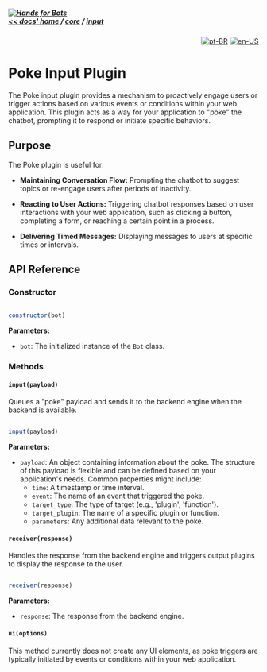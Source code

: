 ##### [![Hands for Bots](https://img.shields.io/badge/[•__•]-Hands_for_Bots-purple?style=social) <br>&lt;&lt; docs' home](../../../../README.md) / [core](../../core.md) / [input](../input.md)

<div align="right">

[![pt-BR](https://img.shields.io/badge/pt-BR-white)](../../../pt-br/core/input/poke.md)
[![en-US](https://img.shields.io/badge/en-US-white)](./poke.md)

</div>


# Poke Input Plugin


The Poke input plugin provides a mechanism to proactively engage users or trigger actions based on various events or conditions within your web application. This plugin acts as a way for your application to "poke" the chatbot, prompting it to respond or initiate specific behaviors. 


## Purpose


The Poke plugin is useful for:


- **Maintaining Conversation Flow:** Prompting the chatbot to suggest topics or re-engage users after periods of inactivity.

- **Reacting to User Actions:** Triggering chatbot responses based on user interactions with your web application, such as clicking a button, completing a form, or reaching a certain point in a process.

- **Delivering Timed Messages:** Displaying messages to users at specific times or intervals.


## API Reference


### Constructor


```javascript

constructor(bot)

```


**Parameters:**


- `bot`: The initialized instance of the `Bot` class.


### Methods


#### `input(payload)`


Queues a "poke" payload and sends it to the backend engine when the backend is available.


```javascript

input(payload)

```


**Parameters:**


- `payload`:  An object containing information about the poke. The structure of this payload is flexible and can be defined based on your application's needs. Common properties might include: 
  - `time`: A timestamp or time interval. 
  - `event`: The name of an event that triggered the poke.
  - `target_type`: The type of target (e.g., 'plugin', 'function'). 
  - `target_plugin`: The name of a specific plugin or function. 
  - `parameters`: Any additional data relevant to the poke.

#### `receiver(response)`


Handles the response from the backend engine and triggers output plugins to display the response to the user.


```javascript

receiver(response)

```


**Parameters:**


- `response`: The response from the backend engine. 


#### `ui(options)`


This method currently does not create any UI elements, as poke triggers are typically initiated by events or conditions within your web application. 
